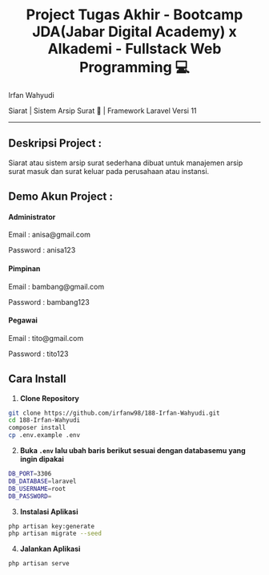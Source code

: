 <h1 align="center">Project Tugas Akhir - Bootcamp JDA(Jabar Digital Academy) x Alkademi - Fullstack Web Programming 💻</h1>
<p>Irfan Wahyudi</p>
<p>Siarat | Sistem Arsip Surat 📩 | Framework Laravel Versi 11</p>

---

## Deskripsi Project :

Siarat atau sistem arsip surat sederhana dibuat untuk manajemen arsip surat masuk dan surat keluar pada perusahaan atau instansi.

## Demo Akun Project :

<h4>Administrator</h4>
<p>Email : anisa@gmail.com</p>
<p>Password : anisa123</p>

<h4>Pimpinan</h4>
<p>Email : bambang@gmail.com</p>
<p>Password : bambang123</p>

<h4>Pegawai</h4>
<p>Email : tito@gmail.com</p>
<p>Password : tito123</p>

## Cara Install

1. **Clone Repository**

```bash
git clone https://github.com/irfanw98/188-Irfan-Wahyudi.git
cd 188-Irfan-Wahyudi
composer install
cp .env.example .env
```

2. **Buka `.env` lalu ubah baris berikut sesuai dengan databasemu yang ingin dipakai**

```bash
DB_PORT=3306
DB_DATABASE=laravel
DB_USERNAME=root
DB_PASSWORD=
```

3. **Instalasi Aplikasi**

```bash
php artisan key:generate
php artisan migrate --seed
```

4. **Jalankan Aplikasi**

```bash
php artisan serve
```

<!-- ## Preview

![4](https://user-images.githubusercontent.com/61069138/197397134-47790039-e806-41e7-9b89-34da5a61e695.png)
![Screenshot 2022-10-23 210908](https://user-images.githubusercontent.com/61069138/197397140-0cb2cef9-4e47-4589-b90d-2d6c0adc399e.png)
![2](https://user-images.githubusercontent.com/61069138/197397142-72a309b1-3068-4ed0-9f60-c0b446a5170c.png)
![3](https://user-images.githubusercontent.com/61069138/197397144-51715b31-3fe7-4e6d-ac7c-6048a36698f2.png) -->
